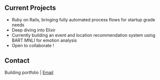 ## Current Projects  
- Ruby on Rails, bringing fully automated process flows for startup grade needs
- Deep diving into Elixir
- Currently building an event and location recommendation system using BART MNLI for emotion analysis 
- Open to collaborate !

## Contact  
Building portfolio | [Email](mailto:anilcan.kahraman@gmail.com)  
